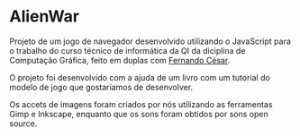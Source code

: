 # AlienWar
 Projeto de um jogo de navegador desenvolvido utilizando o JavaScript para o trabalho do curso técnico de informática da QI da diciplina de Computação Gráfica, feito em duplas com [Fernando César](https://www.linkedin.com/in/feccesar/).

O projeto foi desenvolvido com a ajuda de um livro com um tutorial do modelo de jogo que gostaríamos de desenvolver.

Os accets de imagens foram criados por nós utilizando as ferramentas Gimp e Inkscape, enquanto que os sons foram obtidos por sons open source.

